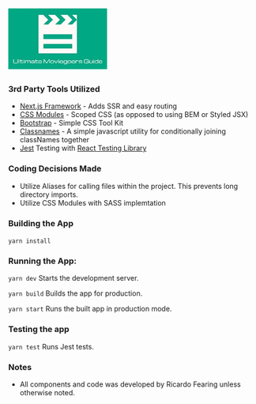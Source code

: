 # ![Ultimate Moviegoers Guide](./public/logo.jpg) 

### 3rd Party Tools Utilized

* [Next.js Framework](https://nextjs.org/) - Adds SSR and easy routing
* [CSS Modules](https://github.com/css-modules/css-modules) - Scoped CSS (as opposed to using BEM or Styled JSX)
* [Bootstrap](https://getbootstrap.com/) - Simple CSS Tool Kit
* [Classnames](https://github.com/JedWatson/classnames) - A simple javascript utility for conditionally joining classNames together
* [Jest](https://jestjs.io/) Testing with [React Testing Library](https://github.com/testing-library/react-testing-library)

### Coding Decisions Made

* Utilize Aliases for calling files within the project. This prevents long directory imports.
* Utilize CSS Modules with SASS implemtation

### Building the App

`yarn install`

### Running the App:

`yarn dev` Starts the development server.

`yarn build` Builds the app for production.

`yarn start` Runs the built app in production mode.

### Testing the app

`yarn test` Runs Jest tests.

### Notes

* All components and code was developed by Ricardo Fearing unless otherwise noted.